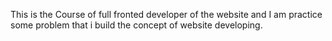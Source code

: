 This is the Course of full fronted developer of the website 
<l1> and I am practice some problem that i build the concept of website developing.
